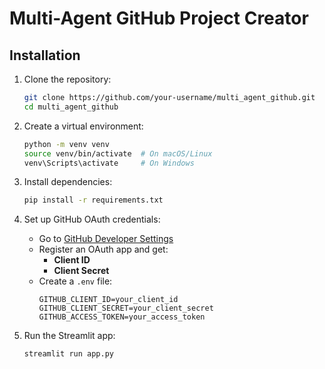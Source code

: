 # Multi-Agent GitHub Project Creator

## Installation

1. Clone the repository:
   ```bash
   git clone https://github.com/your-username/multi_agent_github.git
   cd multi_agent_github
   ```

2. Create a virtual environment:
   ```bash
   python -m venv venv
   source venv/bin/activate  # On macOS/Linux
   venv\Scripts\activate     # On Windows
   ```

3. Install dependencies:
   ```bash
   pip install -r requirements.txt
   ```

4. Set up GitHub OAuth credentials:
   - Go to [GitHub Developer Settings](https://github.com/settings/developers)
   - Register an OAuth app and get:
     - **Client ID**
     - **Client Secret**
   - Create a `.env` file:
     ```
     GITHUB_CLIENT_ID=your_client_id
     GITHUB_CLIENT_SECRET=your_client_secret
     GITHUB_ACCESS_TOKEN=your_access_token
     ```

5. Run the Streamlit app:
   ```bash
   streamlit run app.py
   

